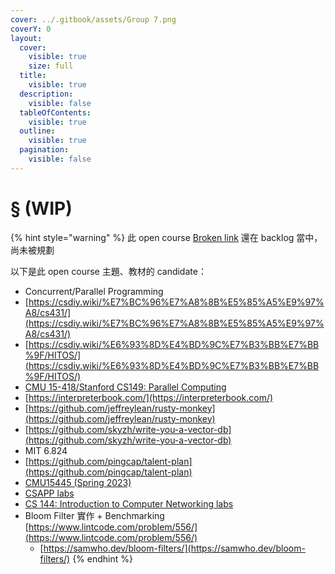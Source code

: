 ```yaml
---
cover: ../.gitbook/assets/Group 7.png
coverY: 0
layout:
  cover:
    visible: true
    size: full
  title:
    visible: true
  description:
    visible: false
  tableOfContents:
    visible: true
  outline:
    visible: true
  pagination:
    visible: false
---
```


# § (WIP)

{% hint style="warning" %}
此 open course [Broken link](broken-reference "mention") 還在 backlog 當中，尚未被規劃



以下是此 open course 主題、教材的 candidate：

* Concurrent/Parallel Programming
* [https://csdiy.wiki/%E7%BC%96%E7%A8%8B%E5%85%A5%E9%97%A8/cs431/](https://csdiy.wiki/%E7%BC%96%E7%A8%8B%E5%85%A5%E9%97%A8/cs431/)
* [https://csdiy.wiki/%E6%93%8D%E4%BD%9C%E7%B3%BB%E7%BB%9F/HITOS/](https://csdiy.wiki/%E6%93%8D%E4%BD%9C%E7%B3%BB%E7%BB%9F/HITOS/)
* [CMU 15-418/Stanford CS149: Parallel Computing](https://csdiy.wiki/%E5%B9%B6%E8%A1%8C%E4%B8%8E%E5%88%86%E5%B8%83%E5%BC%8F%E7%B3%BB%E7%BB%9F/CS149/)
* [https://interpreterbook.com/](https://interpreterbook.com/)
* [https://github.com/jeffreylean/rusty-monkey](https://github.com/jeffreylean/rusty-monkey)
* [https://github.com/skyzh/write-you-a-vector-db](https://github.com/skyzh/write-you-a-vector-db)
* MIT 6.824
* [https://github.com/pingcap/talent-plan](https://github.com/pingcap/talent-plan)
* [CMU15445 (Spring 2023)](https://zhuanlan.zhihu.com/p/624300079)
* [CSAPP labs](https://hansimov.gitbook.io/csapp/labs/labs-overview)
* [CS 144: Introduction to Computer Networking labs](https://cs144.github.io/)
* Bloom Filter 實作 + Benchmarking [https://www.lintcode.com/problem/556/](https://www.lintcode.com/problem/556/)
  * [https://samwho.dev/bloom-filters/](https://samwho.dev/bloom-filters/)
{% endhint %}
